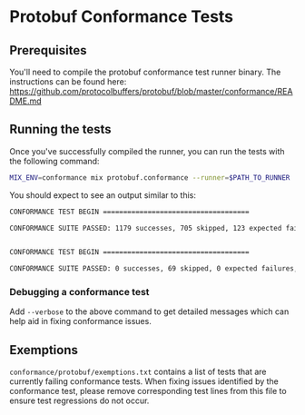 # Protobuf Conformance Tests

## Prerequisites

You'll need to compile the protobuf conformance test runner binary. The instructions can be found here:
https://github.com/protocolbuffers/protobuf/blob/master/conformance/README.md

## Running the tests

Once you've successfully compiled the runner, you can run the tests with the following command:

```sh
MIX_ENV=conformance mix protobuf.conformance --runner=$PATH_TO_RUNNER
```

You should expect to see an output similar to this:

```sh
CONFORMANCE TEST BEGIN ====================================

CONFORMANCE SUITE PASSED: 1179 successes, 705 skipped, 123 expected failures, 0 unexpected failures.


CONFORMANCE TEST BEGIN ====================================

CONFORMANCE SUITE PASSED: 0 successes, 69 skipped, 0 expected failures, 0 unexpected failures.
```

### Debugging a conformance test

Add `--verbose` to the above command to get detailed messages which can help aid in fixing
conformance issues.

## Exemptions

`conformance/protobuf/exemptions.txt` contains a list of tests that are currently failing conformance tests.
When fixing issues identified by the conformance test, please remove corresponding test lines from this file
to ensure test regressions do not occur.
